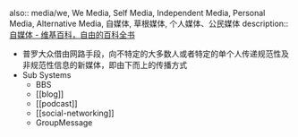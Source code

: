 also:: media/we, We Media, Self Media, Independent Media, Personal Media, Alternative Media, 自媒体, 草根媒体, 个人媒体、公民媒体
description:: [自媒体 - 维基百科，自由的百科全书](https://zh.wikipedia.org/zh-hans/%E8%87%AA%E5%AA%92%E4%BD%93)

  - 普罗大众借由网路手段，向不特定的大多数人或者特定的单个人传递规范性及非规范性信息的新媒体，即由下而上的传播方式
  - Sub Systems
    - BBS
    - [[blog]]
    - [[podcast]]
    - [[social-networking]]
    - GroupMessage